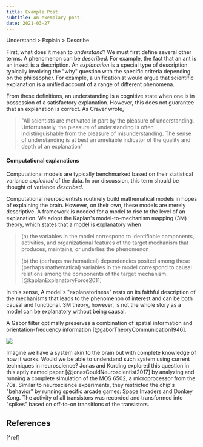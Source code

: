 ```yaml
---
title: Example Post
subtitle: An exemplary post.
date: 2021-03-27
---
```


<aside>

Understand > Explain > Describe

</aside>

First, what does it mean to _understand_?
We must first define several other terms.
A phenomenon can be _described_.
For example, the fact that an ant is an insect is a description.
An _explanation_ is a special type of description typically
involving the "why" question with the specific criteria depending on the philosopher.
For example, a unificationist would argue that
scientific explanation is a unified account of a range of different phenomena.

From these definitions, an understanding is a cognitive state when one
is in possession of a satisfactory explanation.
However, this does not guarantee that an explanation is correct.
As Craver wrote,

> "All scientists are motivated in part by the pleasure of understanding.
> Unfortunately, the pleasure of understanding is
> often indistinguishable from the pleasure of misunderstanding.
> The sense of understanding is at best an unreliable indicator
> of the quality and depth of an explanation"

#### Computational explanations

<aside>

Computational models are typically benchmarked based on their statistical variance _explained_ of the data. In our discussion, this term should be thought of variance _described_.

</aside>

Computational neuroscientists routinely build mathematical models
in hopes of explaining the brain.
However, on their own, these models are merely descriptive.
A framework is needed for a model to rise to the level of an explanation.
We adopt the Kaplan's model-to-mechanism mapping (3M) theory,
which states that a model is explanatory when

> (a) the variables in the model correspond to identifiable components, activities, and organizational features of the target mechanism that produces, maintains, or underlies the phenomenon
>
> (b) the (perhaps mathematical) dependencies posited among these (perhaps mathematical) variables in the model correspond to causal relations among the components of the target mechanism.
> [@kaplanExplanatoryForce2011]

In this sense, A model's "explanatoriness" rests on
its faithful description of the mechanisms that leads to the phenomenon of interest
and can be both causal and functional.
3M theory, however, is not the whole story as a model can be explanatory without being causal.

<aside>

A Gabor filter optimally preserves a combination of spatial information and orientation-frequency information [@gaborTheoryCommunication1946].

![](https://upload.wikimedia.org/wikipedia/commons/0/00/Gabor_filter_function.png)

</aside>

Imagine we have a system akin to the brain
but with complete knowledge of how it works.
Would we be able to understand such system using current techniques in neuroscience?
Jonas and Kording explored this question in this aptly named paper
[@jonasCouldNeuroscientist2017] by analyzing
and running a complete simulation of the MOS 6502, a microprocessor from the 70s.
Similar to neuroscience experiments,
they restricted the chip's "behavior" by running specific arcade games:
Space Invaders and Donkey Kong.
The activity of all transistors was recorded and transformed into
"spikes" based on off-to-on transitions of the transistors.

## References

[^ref]
